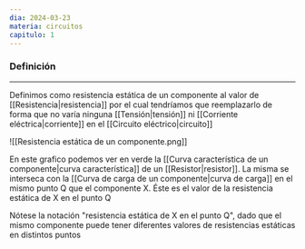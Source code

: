 ```yaml
---
dia: 2024-03-23
materia: circuitos
capitulo: 1
---
```

### Definición
---
Definimos como resistencia estática de un componente al valor de [[Resistencia|resistencia]] por el cual tendríamos que reemplazarlo de forma que no varía ninguna [[Tensión|tensión]] ni [[Corriente eléctrica|corriente]] en el [[Circuito eléctrico|circuito]]

![[Resistencia estática de un componente.png]]

En este grafico podemos ver en verde la [[Curva característica de un componente|curva característica]] de un [[Resistor|resistor]]. La misma se interseca con la [[Curva de carga de un componente|curva de carga]] en el mismo punto Q que el componente X. Éste es el valor de la resistencia estática de X en el punto Q

Nótese la notación "resistencia estática de X en el punto Q", dado que el mismo componente puede tener diferentes valores de resistencias estáticas en distintos puntos

